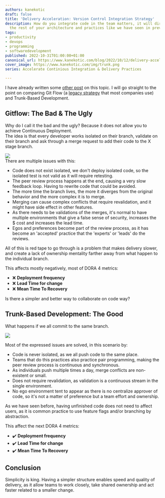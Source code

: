 ```yaml
---
authors: kanekotic
draft: false
title: 'Delivery Acceleration: Version Control Integration Strategy'
description: How do you integrate code in the team matters, it will directly affect
  the rest of your architecture and practices like we have seen in previous chapters
tags:
- productivity
- devops
- programming
- softwaredevelopment
published: 2022-10-31T01:00:00+01:00
canonical_url: https://www.kanekotic.com/blog/2022/10/12/delivery-acceleration-version-control-integration-strategy
cover_image: https://www.kanekotic.com/img/trunk.png
series: Accelerate Continious Integration & Delivery Practices

---
```

I have already written some [other post](https://www.kanekotic.com/blog/2022/08/08/stop-prs) on this topic. I will go straight to the point on comparing Git Flow (a [legacy strategy](https://www.atlassian.com/git/tutorials/comparing-workflows/gitflow-workflow) that most companies use) and Trunk-Based Development.

## Gitflow: The Bad & The Ugly

Why do I call it the bad and the ugly? Because it does not allow you to achieve Continuous Deployment.  
The idea is that every developer works isolated on their branch, validate on their branch and ask through a merge request to add their code to the X stage branch.

![](https://www.kanekotic.com/img/gitflow-diagram-768x973.png)  
There are multiple issues with this:

* Code does not exist isolated, we don't deploy isolated code, so the isolated test is not valid as it will require retesting.
* The peer review process happens at the end, causing a very slow feedback loop. Having to rewrite code that could be avoided.
* The more time the branch lives, the more it diverges from the original behavior and the more complex it is to merge.
* Merging can cause complex conflicts that require revalidation, and it might have side effect in other features. 
* As there needs to be validations of the merges, it's normal to have multiple environments that give a false sense of security, increases the $ cost and increases the lead time.
* Egos and preferences become part of the review process, as it has become an 'accepted' practice that the 'experts' or 'leads' do the reviews.

All of this is red tape to go through is a problem that makes delivery slower, and create a lack of ownership mentality farther away from what happen to the individual branch.

  
This affects mostly negatively, most of DORA 4 metrics:

* ❌ **Deployment frequency**
* ❌ **Lead Time for change**
* ❌ **Mean Time To Recovery**

Is there a simpler and better way to collaborate on code way?

## Trunk-Based Development: The Good

What happens if we all commit to the same branch.

![](https://www.kanekotic.com/img/trunk.png)

Most of the expressed issues are solved, in this scenario by:

* Code is never isolated, as we all push code to the same place.
* Teams that do this practices also practice pair programming, making the peer review process is continuous and synchronous.
* As individuals push multiple times a day, merge conflicts are non-existent or small.
* Does not require revalidation, as validation is a continuous stream in the single environment.
* No ego environment tent to appear as there is no centralize approver of code, so it's not a matter of preference but a team effort and ownership.

As we have seen before, having unfinished code does not need to affect users, as it is common practice to use feature flags and/or branching by abstraction.

This affect the next DORA 4 metrics:

* ✔️ **Deployment frequency**
* ✔️ **Lead Time for change**
* ✔️ **Mean Time To Recovery**

## Conclusion

Simplicity is king. Having a simpler structure enables speed and quality of delivery, as it allow teams to work closely, take shared ownership and act faster related to a smaller change.
